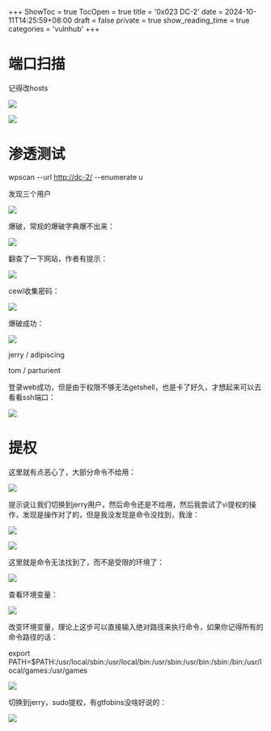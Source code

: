 +++
ShowToc = true
TocOpen = true
title = '0x023 DC-2'
date = 2024-10-11T14:25:59+08:00
draft = false
private = true
show_reading_time = true
categories = 'vulnhub'
+++



# 端口扫描

记得改hosts

![](/vulnhub_img/WEBRESOURCEdc4dca9dd3e02ca737028f5f316a8cc0截图.png)

![](/vulnhub_img/WEBRESOURCEbcf6be2c15b5a0c2388aba99105bafa5截图.png)

# 渗透测试

wpscan --url [http://dc-2/](http://dc-2/) --enumerate u

发现三个用户

![](/vulnhub_img/WEBRESOURCEbf9adfd72a35dd1d5017f877ee1574fe截图.png)

爆破，常规的爆破字典爆不出来：

![](/vulnhub_img/WEBRESOURCE354a18966df1d6436c6ab07759176347截图.png)

翻查了一下网站，作者有提示：

![](/vulnhub_img/WEBRESOURCE30cdbe1b13257d92c15a6d1a1a71f622截图.png)

cewl收集密码：

![](/vulnhub_img/WEBRESOURCE438749c3129825f749137f0ecb4e95b9截图.png)

爆破成功：

![](/vulnhub_img/WEBRESOURCE512258a79a9923b8d2bcfac2ab23d94e截图.png)

jerry / adipiscing

tom / parturient

登录web成功，但是由于权限不够无法getshell，也是卡了好久，才想起来可以去看看ssh端口：

![](/vulnhub_img/WEBRESOURCE8a67b3431c82f122fde4d4a279a19201截图.png)

# 提权

这里就有点恶心了，大部分命令不给用：

![](/vulnhub_img/WEBRESOURCE1559754611604fc518be1cae7644f6e7截图.png)

提示说让我们切换到jerry用户，然后命令还是不给用，然后我尝试了vi提权的操作，发现是操作对了的，但是我没发现是命令没找到，我淦：

![](/vulnhub_img/WEBRESOURCEfffcf8d24c99e066c71290f921d68df9截图.png)

![](/vulnhub_img/WEBRESOURCEe2ad70198e6b645d1cdca3824fd7419e截图.png)

这里就是命令无法找到了，而不是受限的环境了：

![](/vulnhub_img/WEBRESOURCE5ea29d01f2528f7683b22f0afe9446a2截图.png)

查看环境变量：

![](/vulnhub_img/WEBRESOURCE1c8967adfa44167bc760e3cb69a8eccb截图.png)

改变环境变量，理论上这步可以直接输入绝对路径来执行命令，如果你记得所有的命令路径的话：

export PATH=$PATH:/usr/local/sbin:/usr/local/bin:/usr/sbin:/usr/bin:/sbin:/bin:/usr/local/games:/usr/games

![](/vulnhub_img/WEBRESOURCEbcfa77986cbf2831137dfa2cd2d9beb4截图.png)

切换到jerry，sudo提权，有gtfobins没啥好说的：

![](/vulnhub_img/WEBRESOURCE084998ea9d8216610103c86be6093be6截图.png)